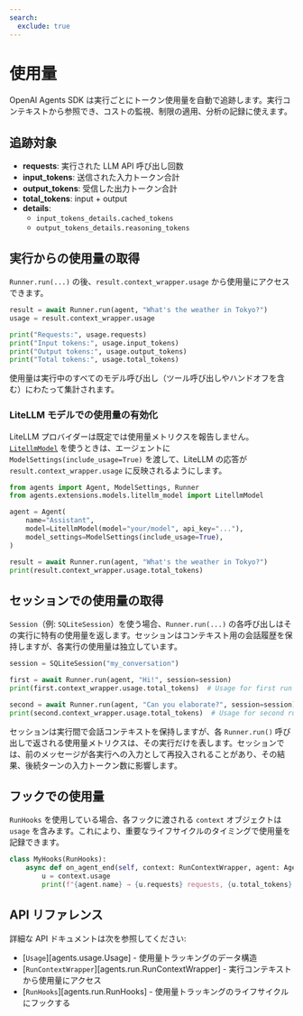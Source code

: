 ```yaml
---
search:
  exclude: true
---
```

# 使用量

OpenAI Agents SDK は実行ごとにトークン使用量を自動で追跡します。実行コンテキストから参照でき、コストの監視、制限の適用、分析の記録に使えます。

## 追跡対象

- **requests**: 実行された LLM API 呼び出し回数
- **input_tokens**: 送信された入力トークン合計
- **output_tokens**: 受信した出力トークン合計
- **total_tokens**: input + output
- **details**:
  - `input_tokens_details.cached_tokens`
  - `output_tokens_details.reasoning_tokens`

## 実行からの使用量の取得

`Runner.run(...)` の後、`result.context_wrapper.usage` から使用量にアクセスできます。

```python
result = await Runner.run(agent, "What's the weather in Tokyo?")
usage = result.context_wrapper.usage

print("Requests:", usage.requests)
print("Input tokens:", usage.input_tokens)
print("Output tokens:", usage.output_tokens)
print("Total tokens:", usage.total_tokens)
```

使用量は実行中のすべてのモデル呼び出し（ツール呼び出しやハンドオフを含む）にわたって集計されます。

### LiteLLM モデルでの使用量の有効化

LiteLLM プロバイダーは既定では使用量メトリクスを報告しません。[`LitellmModel`](models/litellm.md) を使うときは、エージェントに `ModelSettings(include_usage=True)` を渡して、LiteLLM の応答が `result.context_wrapper.usage` に反映されるようにします。

```python
from agents import Agent, ModelSettings, Runner
from agents.extensions.models.litellm_model import LitellmModel

agent = Agent(
    name="Assistant",
    model=LitellmModel(model="your/model", api_key="..."),
    model_settings=ModelSettings(include_usage=True),
)

result = await Runner.run(agent, "What's the weather in Tokyo?")
print(result.context_wrapper.usage.total_tokens)
```

## セッションでの使用量の取得

`Session`（例: `SQLiteSession`）を使う場合、`Runner.run(...)` の各呼び出しはその実行に特有の使用量を返します。セッションはコンテキスト用の会話履歴を保持しますが、各実行の使用量は独立しています。

```python
session = SQLiteSession("my_conversation")

first = await Runner.run(agent, "Hi!", session=session)
print(first.context_wrapper.usage.total_tokens)  # Usage for first run

second = await Runner.run(agent, "Can you elaborate?", session=session)
print(second.context_wrapper.usage.total_tokens)  # Usage for second run
```

セッションは実行間で会話コンテキストを保持しますが、各 `Runner.run()` 呼び出しで返される使用量メトリクスは、その実行だけを表します。セッションでは、前のメッセージが各実行への入力として再投入されることがあり、その結果、後続ターンの入力トークン数に影響します。

## フックでの使用量

`RunHooks` を使用している場合、各フックに渡される `context` オブジェクトは `usage` を含みます。これにより、重要なライフサイクルのタイミングで使用量を記録できます。

```python
class MyHooks(RunHooks):
    async def on_agent_end(self, context: RunContextWrapper, agent: Agent, output: Any) -> None:
        u = context.usage
        print(f"{agent.name} → {u.requests} requests, {u.total_tokens} total tokens")
```

## API リファレンス

詳細な API ドキュメントは次を参照してください:

- [`Usage`][agents.usage.Usage] - 使用量トラッキングのデータ構造
- [`RunContextWrapper`][agents.run.RunContextWrapper] - 実行コンテキストから使用量にアクセス
- [`RunHooks`][agents.run.RunHooks] - 使用量トラッキングのライフサイクルにフックする